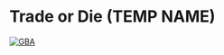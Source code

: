 # Trade or Die (TEMP NAME)

[![GBA](https://github.com/rndtrash/gba-jam-2021/actions/workflows/gba.yml/badge.svg)](https://github.com/rndtrash/gba-jam-2021/actions/workflows/gba.yml)